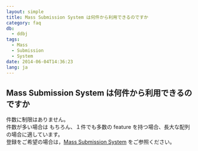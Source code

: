 ```yaml
---
layout: simple
title: Mass Submission System は何件から利用できるのですか
category: faq
db:
  - ddbj
tags: 
  - Mass
  - Submission
  - System
date: 2014-06-04T14:36:23
lang: ja
---
```


## Mass Submission System は何件から利用できるのですか

<p>件数に制限はありません。<br>件数が多い場合は もちろん、１件でも多数の feature を持つ場合、長大な配列の場合に適しています。<br>登録をご希望の場合は，<a href="/ddbj/mss.html">Mass Submission System</a> をご参照ください。</p>
